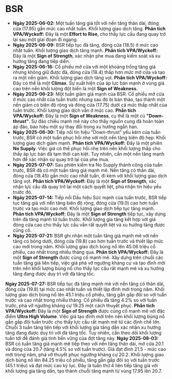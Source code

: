 # BSR

- **Ngày 2025-06-02:** Một tuần tăng giá tốt với nến tăng thân dài, đóng cửa (17.95) gần mức cao nhất tuần. Khối lượng giao dịch tăng. **Phân tích VPA/Wyckoff:** Đây là một **Effort to Rise**, cho thấy lực cầu đang quay trở lại sau một giai đoạn đi ngang.
- **Ngày 2025-06-09:** BSR tiếp tục đà tăng, đóng cửa (18.5) ở mức cao nhất tuần. Khối lượng giao dịch tăng mạnh. **Phân tích VPA/Wyckoff:** Đây là một **Sign of Strength**, xác nhận phe mua đang kiểm soát và xu hướng tăng đang tiếp diễn.
- **Ngày 2025-06-16:** Cổ phiếu mở cửa với một khoảng trống tăng giá nhưng không giữ được đà, đóng cửa (18.4) thấp hơn mức mở cửa và tạo ra một nến giảm. Khối lượng giao dịch tăng vọt. **Phân tích VPA/Wyckoff:** Đây có thể là một **Climax**. Sự xuất hiện của áp lực bán mạnh ở vùng giá cao trên nền khối lượng đột biến là một **Sign of Weakness**.
- **Ngày 2025-06-23:** Một tuần giảm giá mạnh của BSR. Cổ phiếu mở cửa ở mức cao nhất của tuần trước nhưng sau đó bị bán tháo, tạo thành một nến giảm có biên độ rộng và đóng cửa (17.75) dưới cả mức thấp nhất của tuần trước. Khối lượng giao dịch vẫn ở mức cao. **Phân tích VPA/Wyckoff:** Đây là một **Sign of Weakness**, cụ thể là một cú **"Down-thrust"**. Sự đảo chiều mạnh mẽ này cho thấy nguồn cung đã hoàn toàn áp đảo, báo hiệu một sự thay đổi trong xu hướng ngắn hạn.
- **Ngày 2025-06-30:** Tiếp nối tín hiệu "Down-thrust" yếu kém của tuần trước, BSR có một tuần phục hồi nhẹ với một nến tăng biên độ hẹp. Khối lượng giao dịch giảm mạnh. **Phân tích VPA/Wyckoff:** Đây là một phiên **No Supply**. Việc giá có thể phục hồi nhẹ trên nền khối lượng thấp cho thấy áp lực bán đã tạm thời cạn kiệt. Tuy nhiên, cần một nến tăng mạnh hơn để xác nhận sự quay trở lại của phe mua.
- **Ngày 2025-07-07:** Sau phiên kiểm tra No Supply thành công của tuần trước, BSR đã có một tuần tăng giá mạnh mẽ. Nến tăng có thân dài, đóng cửa (18.45) gần mức cao nhất tuần, đi kèm với khối lượng giao dịch tăng vọt. **Phân tích VPA/Wyckoff:** Đây là một **Sign of Strength**, xác nhận lực cầu đã quay trở lại một cách quyết liệt, phủ nhận tín hiệu yếu trước đó.
- **Ngày 2025-07-14:** Tiếp nối Dấu hiệu Sức mạnh của tuần trước, BSR tiếp tục tăng giá với nến tăng biên độ rộng, đóng cửa (19.0) cao hơn tuần trước và tạo mức cao mới. Khối lượng giao dịch tiếp tục tăng mạnh. **Phân tích VPA/Wyckoff:** Đây là một **Sign of Strength** tiếp tục, xây dựng trên đà tăng mạnh từ tuần trước. Khối lượng gia tăng kết hợp với giá đóng cửa cao cho thấy lực cầu vẫn rất quyết liệt và xu hướng tăng được củng cố.
- **Ngày 2025-07-21:** BSR ghi nhận một tuần tăng giá mạnh mẽ với nến tăng có bóng dưới, đóng cửa (19.8) cao hơn tuần trước và thiết lập mức cao mới trong năm. Khối lượng giao dịch bùng nổ lên 45.06 triệu cổ phiếu, cao nhất trong nhiều tháng qua. **Phân tích VPA/Wyckoff:** Đây là một **Sign of Strength** được củng cố mạnh mẽ. Xây dựng trên chuỗi các tuần tăng giá liên tiếp, việc giá phá vỡ ngưỡng kháng cự và tạo đỉnh mới trên nền khối lượng bùng nổ cho thấy lực cầu rất mạnh mẽ và xu hướng tăng đang được duy trì với đà tăng tốc.


**Ngày 2025-07-27:** BSR tiếp tục đà tăng mạnh mẽ với nến tăng có thân dài, đóng cửa (19.8) tại mức cao nhất tuần và thiết lập đỉnh mới trong năm. Khối lượng giao dịch bùng nổ lên 45.1 triệu cổ phiếu, tăng gần gấp đôi so với tuần trước và cao nhất trong nhiều tháng. Cổ phiếu đã tăng 4.2% so với tuần trước, phá vỡ ngưỡng kháng cự 19.25 một cách thuyết phục. **Phân tích VPA/Wyckoff:** Đây là một **Sign of Strength** được củng cố mạnh mẽ với đặc điểm **Ultra High Volume**. Việc giá tạo đỉnh mới trên nền khối lượng bùng nổ gần gấp đôi tuần trước cho thấy lực cầu rất mạnh mẽ từ các định chế lớn. Chuỗi 3 tuần tăng liên tiếp với khối lượng gia tăng dần xác nhận xu hướng tăng đang được duy trì với đà tăng tốc. Tuy nhiên, cần theo dõi khối lượng tuần tới để đánh giá tính bền vững của đợt tăng này.
**Ngày 2025-08-03:** BSR có tuần tăng giá mạnh mẽ tiếp theo với nến tăng thân dài, mở cửa 20.1 và đóng cửa 20.7 (tăng 4.5% so với tuần trước). Giá đạt đỉnh 21.5 - mức cao mới trong năm, phá vỡ thuyết phục ngưỡng kháng cự 20.2. Khối lượng giao dịch bùng nổ lên 84.25 triệu cổ phiếu, tăng gần gấp đôi so với tuần trước (45.1 triệu) và đạt mức cao kỷ lục. Đây là tuần thứ 4 liên tiếp tăng giá với khối lượng gia tăng dần, tạo thành chuỗi tăng mạnh từ vùng 17.95 lên 20.7.

